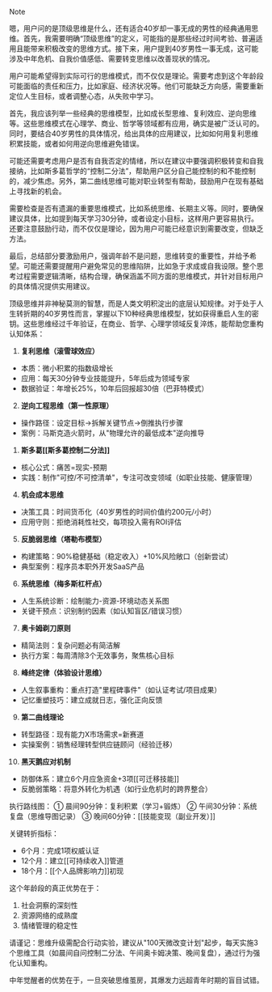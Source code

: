 > [!NOTE]
> 嗯，用户问的是顶级思维是什么，还有适合40岁却一事无成的男性的经典通用思维。首先，我需要明确“顶级思维”的定义，可能指的是那些经过时间考验、普遍适用且能带来积极改变的思维方式。接下来，用户提到40岁男性一事无成，这可能涉及中年危机、自我价值感低、需要转变思维以改善现状的情况。
> 
> 用户可能希望得到实际可行的思维模式，而不仅仅是理论。需要考虑到这个年龄段可能面临的责任和压力，比如家庭、经济状况等。他们可能缺乏方向感，需要重新定位人生目标，或者调整心态，从失败中学习。
> 
> 首先，我应该列举一些经典的思维模型，比如成长型思维、复利效应、逆向思维等。这些思维模式在心理学、商业、哲学等领域都有应用，确实是被广泛认可的。同时，要结合40岁男性的具体情况，给出具体的应用建议，比如如何用复利思维积累技能，或者如何用逆向思维避免错误。
> 
> 可能还需要考虑用户是否有自我否定的情绪，所以在建议中要强调积极转变和自我接纳，比如斯多葛哲学的“控制二分法”，帮助用户区分自己能控制的和不能控制的，减少焦虑。另外，第二曲线思维可能对职业转型有帮助，鼓励用户在现有基础上寻找新的机会。
> 
> 需要检查是否有遗漏的重要思维模式，比如系统思维、长期主义等。同时，要确保建议具体，比如提到每天学习30分钟，或者设定小目标，这样用户更容易执行。还要注意鼓励行动，而不仅仅是理论，因为用户可能已经意识到需要改变，但缺乏方法。
> 
> 最后，总结部分要激励用户，强调年龄不是问题，思维转变的重要性，并给予希望。可能还需要提醒用户避免常见的思维陷阱，比如急于求成或自我设限。整个思考过程需要逻辑清晰，结构合理，确保涵盖不同方面的思维模式，并针对目标用户的具体情况提供实用建议。

顶级思维并非神秘莫测的智慧，而是人类文明积淀出的底层认知规律。对于处于人生转折期的40岁男性而言，掌握以下10种经典思维模型，犹如获得重启人生的密钥。这些思维经过千年验证，在商业、哲学、心理学领域反复淬炼，能帮助您重构认知体系：

1. **复利思维（滚雪球效应）**
- 本质：微小积累的指数级增长
- 应用：每天30分钟专业技能提升，5年后成为领域专家
- 数据验证：年增长25%，10年后回报超30倍（巴菲特模式）

2. **逆向工程思维（第一性原理）**
- 操作路径：设定目标→拆解关键节点→倒推执行步骤
- 案例：马斯克造火箭时，从"物理允许的最低成本"逆向推导

1. **斯多葛[[斯多葛控制二分法]]**
- 核心公式：痛苦=现实-预期
- 实践：制作"可控/不可控清单"，专注可改变领域（如职业技能、健康管理）

4. **机会成本思维**
- 决策工具：时间货币化（40岁男性的时间价值约200元/小时）
- 应用守则：拒绝消耗性社交，每项投入需有ROI评估

5. **反脆弱思维（塔勒布模型）**
- 构建策略：90%稳健基础（稳定收入）+10%风险敞口（创新尝试）
- 典型案例：程序员本职外开发SaaS产品

6. **系统思维（梅多斯杠杆点）**
- 人生系统诊断：绘制能力-资源-环境动态关系图
- 关键干预点：识别制约因素（如认知盲区/错误习惯）

7. **奥卡姆剃刀原则**
- 精简法则：复杂问题必有简洁解
- 执行方案：每周清除3个无效事务，聚焦核心目标

8. **峰终定律（体验设计思维）**
- 人生叙事重构：重点打造"里程碑事件"（如认证考试/项目成果）
- 记忆重塑技巧：建立成就日志，强化正向反馈

9. **第二曲线理论**
- 转型路径：现有能力X市场需求=新赛道
- 实操案例：销售经理转型供应链顾问（经验迁移）

10. **黑天鹅应对机制**
- 防御体系：建立6个月应急资金+3项[[可迁移技能]]
- 反脆弱策略：将意外转化为机遇（如行业危机时的跨界整合）

执行路线图：
① 晨间90分钟：复利积累（学习+锻炼）
② 午间30分钟：系统复盘（思维导图记录）
③ 晚间60分钟：[[技能变现（副业开发）]]

关键转折指标：
- 6个月：完成1项权威认证
- 12个月：建立[[可持续收入]]管道
- 18个月：[[个人品牌影响力]]初现

这个年龄段的真正优势在于：
1. 社会洞察的深刻性
2. 资源网络的成熟度
3. 情绪管理的稳定性

请谨记：思维升级需配合行动实验，建议从"100天微改变计划"起步，每天实施3个思维工具（如晨间自问控制二分法、午间奥卡姆决策、晚间复盘），通过行为强化认知重构。

中年觉醒者的优势在于，一旦突破思维茧房，其爆发力远超青年时期的盲目试错。